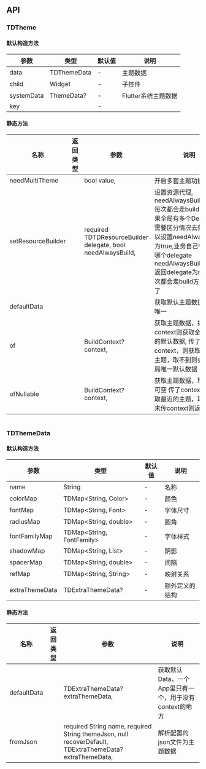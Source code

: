 ## API
### TDTheme
#### 默认构造方法

| 参数 | 类型 | 默认值 | 说明 |
| --- | --- | --- | --- |
| data | TDThemeData | - | 主题数据 |
| child | Widget | - | 子控件 |
| systemData | ThemeData? | - | Flutter系统主题数据 |
| key |  | - |  |


#### 静态方法

| 名称 | 返回类型 | 参数 | 说明 |
| --- | --- | --- | --- |
| needMultiTheme |  |   bool value, | 开启多套主题功能 |
| setResourceBuilder |  |   required TDTDResourceBuilder delegate,  bool needAlwaysBuild, | 设置资源代理,   needAlwaysBuild=true:每次都会走build方法;如果全局有多个Delegate,需要区分情况去获取,则可以设置needAlwaysBuild为true,业务自己判断返回哪个delegate   needAlwaysBuild=false:返回delegate为null,则每次都会走build方法,返回了 |
| defaultData |  |  | 获取默认主题数据，全局唯一 |
| of |  |   BuildContext? context, | 获取主题数据，如果未传context则获取全局唯一的默认数据,   传了context，则获取最近的主题，取不到则会获取全局唯一默认数据 |
| ofNullable |  |   BuildContext? context, | 获取主题数据，取不到则可空   传了context，则获取最近的主题，取不到或未传context则返回null, |

```
```
 ### TDThemeData
#### 默认构造方法

| 参数 | 类型 | 默认值 | 说明 |
| --- | --- | --- | --- |
| name | String | - | 名称 |
| colorMap | TDMap<String, Color> | - | 颜色 |
| fontMap | TDMap<String, Font> | - | 字体尺寸 |
| radiusMap | TDMap<String, double> | - | 圆角 |
| fontFamilyMap | TDMap<String, FontFamily> | - | 字体样式 |
| shadowMap | TDMap<String, List<BoxShadow>> | - | 阴影 |
| spacerMap | TDMap<String, double> | - | 间隔 |
| refMap | TDMap<String, String> | - | 映射关系 |
| extraThemeData | TDExtraThemeData? | - | 额外定义的结构 |


#### 静态方法

| 名称 | 返回类型 | 参数 | 说明 |
| --- | --- | --- | --- |
| defaultData |  |   TDExtraThemeData? extraThemeData, | 获取默认Data，一个App里只有一个，用于没有context的地方 |
| fromJson |  |   required String name,  required String themeJson,  null recoverDefault,  TDExtraThemeData? extraThemeData, | 解析配置的json文件为主题数据 |
